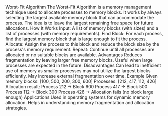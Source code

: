 Worst-Fit Algorithm
The Worst-Fit Algorithm is a memory management technique used to allocate processes to memory blocks. It works by always selecting the largest available memory block that can accommodate the process. The idea is to leave the largest remaining free space for future allocations.
How It Works
Input: A list of memory blocks (with sizes) and a list of processes (with memory requirements).
Find Block: For each process, find the largest memory block that is large enough to fit the process.
Allocate: Assign the process to this block and reduce the block size by the process's memory requirement.
Repeat: Continue until all processes are allocated or no suitable blocks are available.
Advantages
Reduces fragmentation by leaving larger free memory blocks.
Useful when large processes are expected in the future.
Disadvantages
Can lead to inefficient use of memory as smaller processes may not utilize the largest blocks efficiently.
May increase external fragmentation over time.
Example
Given memory blocks: [100, 500, 200, 300, 600]
Processes: [212, 417, 112, 426]
Allocation result:
Process 212 -> Block 600
Process 417 -> Block 500
Process 112 -> Block 300
Process 426 -> Allocation fails (no block large enough)
Applications
Used in operating systems for dynamic memory allocation.
Helps in understanding memory fragmentation and allocation strategies.
